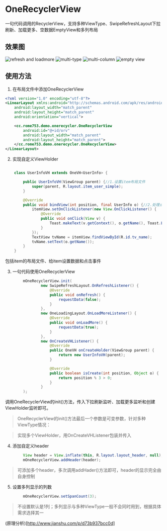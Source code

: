 # OneRecyclerView
一句代码调用的RecyclerView，支持多种ViewType、SwipeRefreshLayout下拉刷新、加载更多、空数据EmptyView和多列布局

## 效果图
![refresh and loadmore](https://github.com/rome753/OneRecyclerView/raw/master/screenshots/orv_base.gif)
![multi-type](https://github.com/rome753/OneRecyclerView/raw/master/screenshots/orv_types.gif)
![multi-column](https://github.com/rome753/OneRecyclerView/raw/master/screenshots/orv_columns.gif)
![empty view](https://github.com/rome753/OneRecyclerView/raw/master/screenshots/orv_empty.gif)


## 使用方法

1. 在布局文件中添加OneRecyclerView
```xml
<?xml version="1.0" encoding="utf-8"?>
<LinearLayout xmlns:android="http://schemas.android.com/apk/res/android"
    android:layout_width="match_parent"
    android:layout_height="match_parent"
    android:orientation="vertical">

    <cc.rome753.demo.onerecycler.OneRecyclerView
        android:id="@+id/orv"
        android:layout_width="match_parent"
        android:layout_height="match_parent">
    </cc.rome753.demo.onerecycler.OneRecyclerView>
</LinearLayout>
```

2. 实现自定义ViewHolder
```java

    class UserInfoVH extends OneVH<UserInfo> {

        public UserInfoVH(ViewGroup parent) {//1.设置item布局文件
            super(parent, R.layout.item_user_simple);
        }

        @Override
        public void bindView(int position, final UserInfo o) {//2.处理点击事件和设置数据
            itemView.setOnClickListener(new View.OnClickListener() {
                @Override
                public void onClick(View v) {
                    Toast.makeText(v.getContext(), o.getName(), Toast.LENGTH_SHORT).show();
                }
            });
            TextView tvName = itemView.findViewById(R.id.tv_name);
            tvName.setText(o.getName());
        }
    }
```

包括item的布局文件、给item设置数据和点击事件

3. 一句代码使用OneRecyclerView
```java
        mOneRecyclerView.init(
                new SwipeRefreshLayout.OnRefreshListener() {
                    @Override
                    public void onRefresh() {
                        requestData(false);
                    }
                },
                new OneLoadingLayout.OnLoadMoreListener() {
                    @Override
                    public void onLoadMore() {
                        requestData(true);
                    }
                },
                new OnCreateVHListener() {
                    @Override
                    public OneVH onCreateHolder(ViewGroup parent) {
                        return new UserInfoVH(parent);
                    }

                    @Override
                    public boolean isCreate(int position, Object o) {
                        return position % 3 > 0;
                    }
                }
        );
```
调用OneRecyclerView的init()方法，传入下拉刷新监听、加载更多监听和创建ViewHolder监听即可。

> OneRecyclerView的init()方法最后一个参数是可变参数，针对多种ViewType情况：

> 实现多个ViewHolder，用OnCreateVHListener包装并传入

4. 添加自定义header
```java
        View header = View.inflate(this, R.layout.layout_header, null);
        mOneRecyclerView.addHeader(header);
```

> 可添加多个header，多次调用addHader()方法即可，header的显示完全由自身控制

5. 设置多列显示的列数
```java
        mOneRecyclerView.setSpanCount(3);
```

> 不设置默认是1列；多列显示与多种ViewType一般不会同时用到，根据具体需求选择其一

(原理分析)[http://www.jianshu.com/p/d73b937bcc0d]